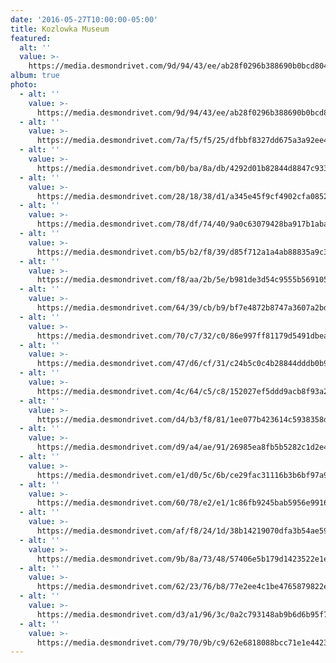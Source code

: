 ```yaml
---
date: '2016-05-27T10:00:00-05:00'
title: Kozlowka Museum
featured:
  alt: ''
  value: >-
    https://media.desmondrivet.com/9d/94/43/ee/ab28f0296b388690b0bcd804b974d9cd83eafd148effd20e55663ec4.jpg
album: true
photo:
  - alt: ''
    value: >-
      https://media.desmondrivet.com/9d/94/43/ee/ab28f0296b388690b0bcd804b974d9cd83eafd148effd20e55663ec4.jpg
  - alt: ''
    value: >-
      https://media.desmondrivet.com/7a/f5/f5/25/dfbbf8327dd675a3a92ee4bbc0da0d96d59a3f61050b6d662467bf1a.jpg
  - alt: ''
    value: >-
      https://media.desmondrivet.com/b0/ba/8a/db/4292d01b82844d8847c93383e1cc9279d850ed2fa0c833958015c38b.jpg
  - alt: ''
    value: >-
      https://media.desmondrivet.com/28/18/38/d1/a345e45f9cf4902cfa0852d64b0d35b4f40ef11d9ca1cc6abc2269dd.jpg
  - alt: ''
    value: >-
      https://media.desmondrivet.com/78/df/74/40/9a0c63079428ba917b1aba036f806d3f725ba935d25676adbdc97895.jpg
  - alt: ''
    value: >-
      https://media.desmondrivet.com/b5/b2/f8/39/d85f712a1a4ab88835a9c38361717947e4a1246cd6ab062fe341b116.jpg
  - alt: ''
    value: >-
      https://media.desmondrivet.com/f8/aa/2b/5e/b981de3d54c9555b5691053db34bbc7dd572ef5d4bd199d0009b81d5.jpg
  - alt: ''
    value: >-
      https://media.desmondrivet.com/64/39/cb/b9/bf7e4872b8747a3607a2bde003cc81e02e4ae870773a6851f181866d.jpg
  - alt: ''
    value: >-
      https://media.desmondrivet.com/70/c7/32/c0/86e997ff81179d5491dbeaaaa004c7b3fc86642bad18108045884431.jpg
  - alt: ''
    value: >-
      https://media.desmondrivet.com/47/d6/cf/31/c24b5c0c4b28844dddb0b9035e928947af1d4ba66739d0ae56d50acc.jpg
  - alt: ''
    value: >-
      https://media.desmondrivet.com/4c/64/c5/c8/152027ef5ddd9acb8f93a2959ed0f57b01d6700e5eb29b1f47ddab1c.jpg
  - alt: ''
    value: >-
      https://media.desmondrivet.com/d4/b3/f8/81/1ee077b423614c5938358d5e67c86061a7e51fc50b74fc906f6ddaff.jpg
  - alt: ''
    value: >-
      https://media.desmondrivet.com/d9/a4/ae/91/26985ea8fb5b5282c1d2e4913ad0b168c52cb02b3810d988d89416a3.jpg
  - alt: ''
    value: >-
      https://media.desmondrivet.com/e1/d0/5c/6b/ce29fac31116b3b6bf97a942798480eb41df1665adba841cfba15b66.jpg
  - alt: ''
    value: >-
      https://media.desmondrivet.com/60/78/e2/e1/1c86fb9245bab5956e9916fa33c1f67d62fc26192326ed627a3eee63.jpg
  - alt: ''
    value: >-
      https://media.desmondrivet.com/af/f8/24/1d/38b14219070dfa3b54ae596cdef178032ac054b012abbba22cff4a3a.jpg
  - alt: ''
    value: >-
      https://media.desmondrivet.com/9b/8a/73/48/57406e5b179d1423522e1e64477edb4a6aa6786ff89f35472a31ae22.jpg
  - alt: ''
    value: >-
      https://media.desmondrivet.com/62/23/76/b8/77e2ee4c1be4765879822ee538ff383ae21cac6692d5ebf7d2159e15.jpg
  - alt: ''
    value: >-
      https://media.desmondrivet.com/d3/a1/96/3c/0a2c793148ab9b6d6b95f7735434a708eaec39610335a7070f44b5f0.jpg
  - alt: ''
    value: >-
      https://media.desmondrivet.com/79/70/9b/c9/62e6818088bcc71e1e44236b46cb57d68f5b16c8d289fb85032fa84d.jpg
---
```


